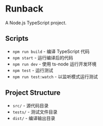 # Runback

A Node.js TypeScript project.

## Scripts

- `npm run build` - 编译 TypeScript 代码
- `npm start` - 运行编译后的代码
- `npm run dev` - 使用 ts-node 运行开发环境
- `npm test` - 运行测试
- `npm run test:watch` - 以监听模式运行测试

## Project Structure

- `src/` - 源代码目录
- `tests/` - 测试文件目录
- `dist/` - 编译输出目录 